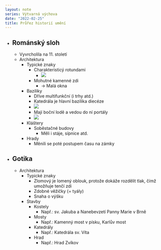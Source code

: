 ```yaml
---
layout: note
series: Výtvarná výchova
date: "2022-02-25"
title: Průřez historií umění
---
```


- ## Románský sloh
	- Vyvrcholila na 11. století
	- Architektura
		- Typické znaky
			- Charakteristicý rotundami
				- ![](https://www.atlaso.cz/data/uploads/2021/07/znojmo.jpg.webp)
			- Mohutné kamenné zdi
				- -> Malá okna
		- Baziliky
			- Dříve multifunkční (i trhy atd.)
			- Katedrála je hlavní bazilika diecéze
			- ![](https://www.atlaso.cz/data/uploads/2021/07/pisa.jpg)
			- Mají boční lodě a vedou do ní portály
			- ![](https://upload.wikimedia.org/wikipedia/commons/6/6c/BAZILIKA.png)
		- Kláštery
			- Soběstačné budovy
				- Měli i stáje, sípnice atd.
		- Hrady
			- Měnili se poté postupem času na zámky
- ## Gotika
	- Architektura
		- Typické znaky
			- Zlomový je lomený oblouk, protože dokáže rozdělit tlak, čímž umožňuje tenčí zdi
			- Zdobné věžičky (= tyály)
			- Snaha o výšku
		- Stavby
			- Kostely
				- Např.: sv. Jakuba a Nanebevzetí Panny Marie v Brně
			- Mosty
				- Např.: Kamenný most v písku, Karlův most
			- Katedrály
				- Např.: Katedrála sv. Víta
			- Hrad
				- Např.: Hrad Zvíkov